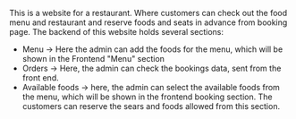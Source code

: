 This is a website for a restaurant. Where customers can check out the food menu and restaurant and reserve foods and seats in advance from booking page.
The backend of this website holds several sections:
* Menu -> Here the admin can add the foods for the menu, which will be shown in the Frontend "Menu" section
* Orders -> Here, the admin can check the bookings data, sent from the front end.
* Available foods -> here, the admin can select the available foods from the menu, which will be shown in the frontend booking section. The customers can reserve the sears and     foods allowed from this section.
